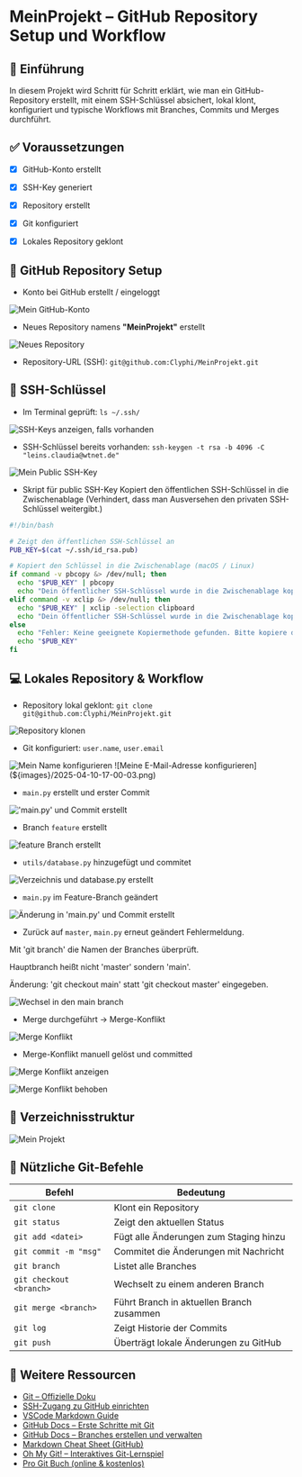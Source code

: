 # MeinProjekt – GitHub Repository Setup und Workflow

## 📝 Einführung

In diesem Projekt wird Schritt für Schritt erklärt, wie man ein GitHub-Repository erstellt, mit einem SSH-Schlüssel absichert, lokal klont, konfiguriert und typische Workflows mit Branches, Commits und Merges durchführt.

## ✅ Voraussetzungen

- [x] GitHub-Konto erstellt
- [x] SSH-Key generiert
- [x] Repository erstellt
- [x] Git konfiguriert
- [x] Lokales Repository geklont


## 🧩 GitHub Repository Setup

- Konto bei GitHub erstellt / eingeloggt

![Mein GitHub-Konto](${images}/2025-04-11-10-52-24.png)

- Neues Repository namens **"MeinProjekt"** erstellt

![Neues Repository](${images}/2025-04-11-09-50-05.png)

- Repository-URL (SSH): `git@github.com:Clyphi/MeinProjekt.git`

## 🔑 SSH-Schlüssel

- Im Terminal geprüft: `ls ~/.ssh/`

![SSH-Keys anzeigen, falls vorhanden](${images}/2025-04-11-09-54-23.png)

- SSH-Schlüssel bereits vorhanden: `ssh-keygen -t rsa -b 4096 -C "leins.claudia@wtnet.de"`

![Mein Public SSH-Key](${images}/2025-04-11-09-46-49.png)

- Skript für public SSH-Key
Kopiert den öffentlichen SSH-Schlüssel in die Zwischenablage
(Verhindert, dass man Ausversehen den privaten SSH-Schlüssel weitergibt.)

```bash
#!/bin/bash

# Zeigt den öffentlichen SSH-Schlüssel an
PUB_KEY=$(cat ~/.ssh/id_rsa.pub)

# Kopiert den Schlüssel in die Zwischenablage (macOS / Linux)
if command -v pbcopy &> /dev/null; then
  echo "$PUB_KEY" | pbcopy
  echo "Dein öffentlicher SSH-Schlüssel wurde in die Zwischenablage kopiert!"
elif command -v xclip &> /dev/null; then
  echo "$PUB_KEY" | xclip -selection clipboard
  echo "Dein öffentlicher SSH-Schlüssel wurde in die Zwischenablage kopiert!"
else
  echo "Fehler: Keine geeignete Kopiermethode gefunden. Bitte kopiere den Schlüssel manuell."
  echo "$PUB_KEY"
fi
```

## 💻 Lokales Repository & Workflow

- Repository lokal geklont: `git clone git@github.com:Clyphi/MeinProjekt.git`

![Repository klonen](${images}/2025-04-10-16-58-37.png)

- Git konfiguriert: `user.name`, `user.email`

![Mein Name konfigurieren](${images}/2025-04-11-10-18-36.png)
![Meine E-Mail-Adresse konfigurieren](${images}/2025-04-10-17-00-03.png)

- `main.py` erstellt und erster Commit

!['main.py' und Commit erstellt](${images}/2025-04-10-17-01-04.png)

- Branch `feature` erstellt

![feature Branch erstellt](${images}/2025-04-10-17-01-32.png)

- `utils/database.py` hinzugefügt und commitet

![Verzeichnis und database.py erstellt](${images}/2025-04-10-17-02-11.png)

- `main.py` im Feature-Branch geändert

![Änderung in 'main.py' und Commit erstellt](${images}/2025-04-10-17-03-20.png)

- Zurück auf `master`, `main.py` erneut geändert Fehlermeldung.

Mit 'git branch' die Namen der Branches überprüft.

Hauptbranch heißt nicht 'master' sondern 'main'.

Änderung: 'git checkout main' statt 'git checkout master' eingegeben.

![Wechsel in den main branch](${images}/2025-04-10-17-04-22.png)

- Merge durchgeführt → Merge-Konflikt

![Merge Konflikt](${images}/2025-04-10-17-07-54.png)

- Merge-Konflikt manuell gelöst und committed

![Merge Konflikt anzeigen](${images}/2025-04-10-17-08-16.png)

![Merge Konflikt behoben](${images}/2025-04-10-17-11-45.png)

## 📁 Verzeichnisstruktur

![Mein Projekt](${images}/2025-04-11-11-05-10.png)

## 🧠 Nützliche Git-Befehle

| Befehl                     | Bedeutung                                 |
|----------------------------|-------------------------------------------|
| `git clone`                | Klont ein Repository                      |
| `git status`               | Zeigt den aktuellen Status                |
| `git add <datei>`          | Fügt alle Änderungen zum Staging hinzu    |
| `git commit -m "msg"`      | Commitet die Änderungen mit Nachricht     |
| `git branch`               | Listet alle Branches                      |
| `git checkout <branch>`    | Wechselt zu einem anderen Branch          |
| `git merge <branch>`       | Führt Branch in aktuellen Branch zusammen |
| `git log`                  | Zeigt Historie der Commits                |
| `git push`                 | Überträgt lokale Änderungen zu GitHub     |


## 🔗 Weitere Ressourcen

- [Git – Offizielle Doku](https://git-scm.com/doc)
- [SSH-Zugang zu GitHub einrichten](https://docs.github.com/en/authentication/connecting-to-github-with-ssh)
- [VSCode Markdown Guide](https://code.visualstudio.com/docs/languages/markdown)
- [GitHub Docs – Erste Schritte mit Git](https://docs.github.com/en/get-started/quickstart)
- [GitHub Docs – Branches erstellen und verwalten](https://docs.github.com/en/get-started/using-git/creating-and-deleting-branches)
- [Markdown Cheat Sheet (GitHub)](https://github.com/adam-p/markdown-here/wiki/Markdown-Cheatsheet)
- [Oh My Git! – Interaktives Git-Lernspiel](https://ohmygit.org/)
- [Pro Git Buch (online & kostenlos)](https://git-scm.com/book/de/v2)



